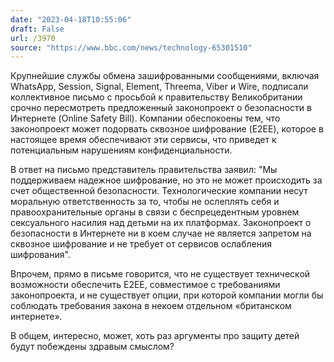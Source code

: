 ```yaml
---
date: "2023-04-18T10:55:06"
draft: False
url: /3970
source: "https://www.bbc.com/news/technology-65301510"
---
```


Крупнейшие службы обмена зашифрованными сообщениями, включая WhatsApp, Session, Signal, Element, Threema, Viber и Wire, подписали коллективное письмо с просьбой к правительству Великобритании срочно пересмотреть предложенный законопроект о безопасности в Интернете (Online Safety Bill). Компании обеспокоены тем, что законопроект может подорвать сквозное шифрование (E2EE), которое в настоящее время обеспечивают эти сервисы, что приведет к потенциальным нарушениям конфиденциальности.

В ответ на письмо представитель правительства заявил: "Мы поддерживаем надежное шифрование, но это не может происходить за счет общественной безопасности. Технологические компании несут моральную ответственность за то, чтобы не ослеплять себя и правоохранительные органы в связи с беспрецедентным уровнем сексуального насилия над детьми на их платформах. Законопроект о безопасности в Интернете ни в коем случае не является запретом на сквозное шифрование и не требует от сервисов ослабления шифрования".

Впрочем, прямо в письме говорится, что не существует технической возможности обеспечить E2EE, совместимое с требованиями законопроекта, и не существует опции, при которой компании могли бы соблюдать требования закона в некоем отдельном «британском интернете». 

В общем, интересно, может, хоть раз аргументы про защиту детей будут побеждены здравым смыслом?
